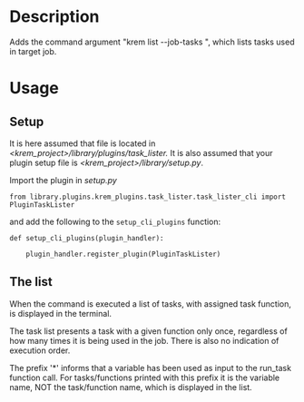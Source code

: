
# Description

Adds the command argument "krem list --job-tasks <job>", which lists tasks used in target job. 

# Usage
## Setup
It is here assumed that file is located in _\<krem\_project\>/library/plugins/task\_lister._
It is also assumed that your plugin setup file is _\<krem\_project\>/library/setup.py_.

Import the plugin in _setup.py_

```
from library.plugins.krem_plugins.task_lister.task_lister_cli import PluginTaskLister
```

and add the following to the `setup_cli_plugins` function:

```
def setup_cli_plugins(plugin_handler):

    plugin_handler.register_plugin(PluginTaskLister)
```
## The list
When the command is executed a list of tasks, with assigned task function, is displayed in the terminal. 

The task list presents a task with a given function only once, regardless of how many times it is being used in the job.
There is also no indication of execution order.

The prefix '*' informs that a variable has been used as input to the run_task function call. For tasks/functions printed
with this prefix it is the variable name, NOT the task/function name, which is displayed in the list.
